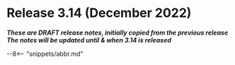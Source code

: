 <!-- SPDX-License-Identifier: CC-BY-4.0 -->
<!-- Copyright Contributors to the Egeria project. -->

# Release 3.14 (December 2022)

_**These are DRAFT release notes, initially copied from the previous release
The notes will be updated until & when 3.14 is released**_

--8<-- "snippets/abbr.md"
